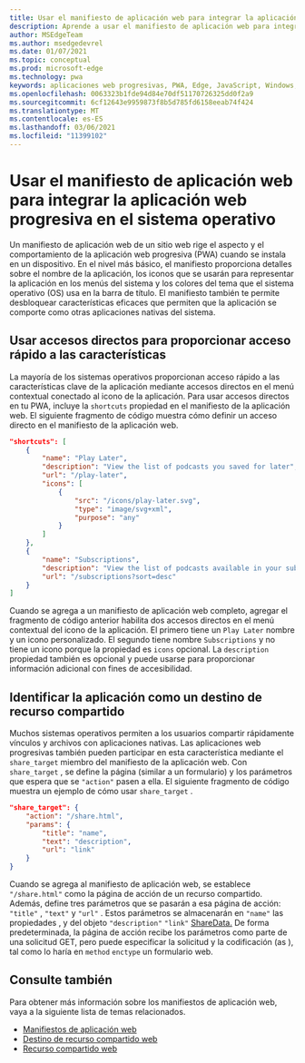```yaml
---
title: Usar el manifiesto de aplicación web para integrar la aplicación web progresiva en el sistema operativo
description: Aprende a usar el manifiesto de aplicación web para integrar la aplicación web progresiva en el sistema operativo.
author: MSEdgeTeam
ms.author: msedgedevrel
ms.date: 01/07/2021
ms.topic: conceptual
ms.prod: microsoft-edge
ms.technology: pwa
keywords: aplicaciones web progresivas, PWA, Edge, JavaScript, Windows, UWP, Microsoft Store
ms.openlocfilehash: 0063323b1fde94d84e70df51170726325dd0f2a9
ms.sourcegitcommit: 6cf12643e9959873f8b5d785fd6158eeab74f424
ms.translationtype: MT
ms.contentlocale: es-ES
ms.lasthandoff: 03/06/2021
ms.locfileid: "11399102"
---
```

# <a name="use-the-web-app-manifest-to-integrate-your-progressive-web-app-into-the-operating-system"></a>Usar el manifiesto de aplicación web para integrar la aplicación web progresiva en el sistema operativo

Un manifiesto de aplicación web de un sitio web rige el aspecto y el comportamiento de la aplicación web progresiva \(PWA\) cuando se instala en un dispositivo.  En el nivel más básico, el manifiesto proporciona detalles sobre el nombre de la aplicación, los iconos que se usarán para representar la aplicación en los menús del sistema y los colores del tema que el sistema operativo \(OS\) usa en la barra de título.  El manifiesto también te permite desbloquear características eficaces que permiten que la aplicación se comporte como otras aplicaciones nativas del sistema.  

## <a name="use-shortcuts-to-provide-quick-access-to-features"></a>Usar accesos directos para proporcionar acceso rápido a las características  

La mayoría de los sistemas operativos proporcionan acceso rápido a las características clave de la aplicación mediante accesos directos en el menú contextual conectado al icono de la aplicación.  Para usar accesos directos en tu PWA, incluye la `shortcuts` propiedad en el manifiesto de la aplicación web.  El siguiente fragmento de código muestra cómo definir un acceso directo en el manifiesto de la aplicación web.  

```json
"shortcuts": [
    {
        "name": "Play Later",
        "description": "View the list of podcasts you saved for later",
        "url": "/play-later",
        "icons": [
            {
                "src": "/icons/play-later.svg",
                "type": "image/svg+xml",
                "purpose": "any"
            }
        ]
    },
    {
        "name": "Subscriptions",
        "description": "View the list of podcasts available in your subscription",
        "url": "/subscriptions?sort=desc"
    }
]
```  

Cuando se agrega a un manifiesto de aplicación web completo, agregar el fragmento de código anterior habilita dos accesos directos en el menú contextual del icono de la aplicación.  El primero tiene un `Play Later` nombre y un icono personalizado.  El segundo tiene nombre `Subscriptions` y no tiene un icono porque la propiedad es `icons` opcional.  La `description` propiedad también es opcional y puede usarse para proporcionar información adicional con fines de accesibilidad.  

## <a name="identify-your-app-as-a-share-target"></a>Identificar la aplicación como un destino de recurso compartido

Muchos sistemas operativos permiten a los usuarios compartir rápidamente vínculos y archivos con aplicaciones nativas. Las aplicaciones web progresivas también pueden participar en esta característica mediante el `share_target` miembro del manifiesto de la aplicación web.  Con `share_target` , se define la página \(similar a un formulario\) y los parámetros que espera que se `"action"` pasen a ella.  El siguiente fragmento de código muestra un ejemplo de cómo usar `share_target` .

```json
"share_target": {
    "action": "/share.html",
    "params": {
        "title": "name",
        "text": "description",
        "url": "link"
    }
}
```

Cuando se agrega al manifiesto de aplicación web, se establece `"/share.html"` como la página de acción de un recurso compartido. Además, define tres parámetros que se pasarán a esa página de acción: `"title"` , `"text"` y `"url"` .  Estos parámetros se almacenarán en `"name"` las propiedades , y del objeto `"description"` `"link"` [ShareData.][GitHubWicgWebShareDomSharedata]  De forma predeterminada, la página de acción recibe los parámetros como parte de una solicitud GET, pero puede especificar la solicitud y la codificación \(as \), tal como lo haría en `method` `enctype` un formulario web.

## <a name="see-also"></a>Consulte también  

Para obtener más información sobre los manifiestos de aplicación web, vaya a la siguiente lista de temas relacionados.  

*   [Manifiestos de aplicación web][MDNWebAppManifests]  
*   [Destino de recurso compartido web][GitHubWicgWebShareTarget]
*   [Recurso compartido web][GithubW3cWebShare]
    
<!-- links -->  

[MDNWebAppManifests]: https://developer.mozilla.org/docs/Web/Manifest "Manifiestos de aplicación web | MDN"  

[GitHubWicgWebShareTarget]: https://wicg.github.io/web-share-target "Api de destino de recurso compartido web | WICG"
[GitHubWicgWebShareDomSharedata]: https://wicg.github.io/web-share#dom-sharedata "Diccionario de ShareData: API de recurso compartido web | WICG"  

[GithubW3cWebShare]: https://w3c.github.io/web-share/ "Api de uso compartido web | WICG"
